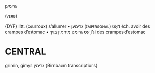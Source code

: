 גרימען

(ᴠᴇʀʙ)

{DYF}
litt. (courroux) s’allumer
• גרימען (ɪᴍᴘᴇʀsᴏɴᴀʟ) דאַט éch. avoir des crampes d’estomac
• עס גרימט מיר אין בויך j’ai des crampes d’estomac

CENTRAL
========

grimin, gimyn גרימין {Birnbaum transcriptions}